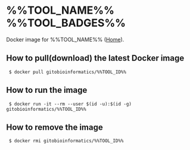 # %%TOOL_NAME%% %%TOOL_BADGES%%

Docker image for %%TOOL_NAME%% ([Home][homepage]).

## How to pull(download) the latest Docker image
```
 $ docker pull gitobioinformatics/%%TOOL_ID%%
```

## How to run the image
```
 $ docker run -it --rm --user $(id -u):$(id -g) gitobioinformatics/%%TOOL_ID%%
```

## How to remove the image
```
 $ docker rmi gitobioinformatics/%%TOOL_ID%%
```

[hub]: https://hub.docker.com/r/gitobioinformatics/%%TOOL_ID%%
[quay]: https://quay.io/repository/gitobioinformatics/%%TOOL_ID%%
[homepage]: %%TOOL_HOMEPAGE%%

